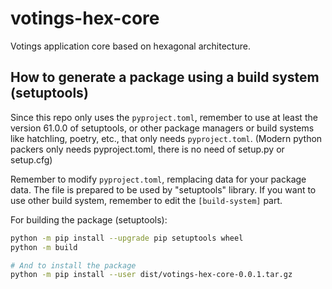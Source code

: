 # votings-hex-core
Votings application core based on hexagonal architecture.


## How to generate a package using a build system (setuptools)

Since this repo only uses the `pyproject.toml`, remember to use at least the version 61.0.0 of setuptools, or other package managers or build systems like hatchling, poetry, etc., that only needs `pyproject.toml`. (Modern python packers only needs pyproject.toml, there is no need of setup.py or setup.cfg) 

Remember to modify `pyproject.toml`, remplacing data for your package data. The file is prepared to be used by "setuptools" library. If you want to use other build system, remember to edit the `[build-system]` part.

For building the package (setuptools):
```bash
python -m pip install --upgrade pip setuptools wheel
python -m build

# And to install the package
python -m pip install --user dist/votings-hex-core-0.0.1.tar.gz
```